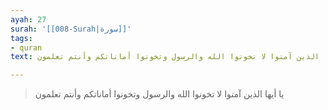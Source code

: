 ```yaml
---
ayah: 27
surah: '[[008-Surah|سورة]]'
tags:
- quran
text: يا أيها الذين آمنوا لا تخونوا الله والرسول وتخونوا أماناتكم وأنتم تعلمون

---
```

> يا أيها الذين آمنوا لا تخونوا الله والرسول وتخونوا أماناتكم وأنتم تعلمون
